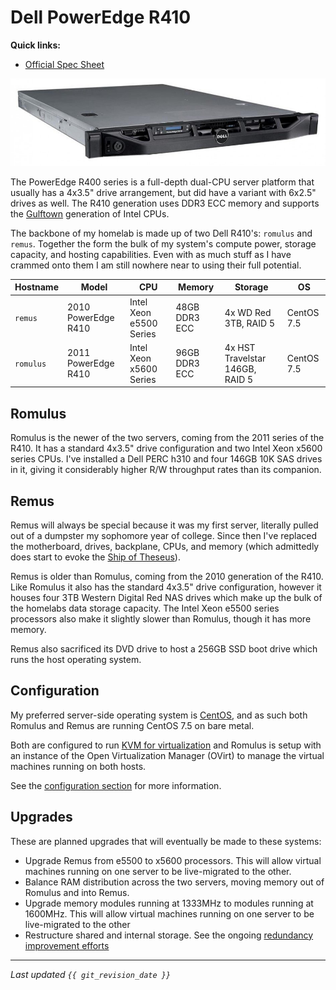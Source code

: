 # Dell PowerEdge R410

**Quick links:**

* [Official Spec Sheet](https://www.dell.com/downloads/emea/products/R410_spec_sheet.pdf)

![Dell R410](../img/r410.jpg)

The PowerEdge R400 series is a full-depth dual-CPU server platform that usually
has a 4x3.5" drive arrangement, but did have a variant with 6x2.5" drives as
well. The R410 generation uses DDR3 ECC memory and supports the
[Gulftown](https://ark.intel.com/content/www/us/en/ark/products/codename/29886/gulftown.html) generation of Intel CPUs.

The backbone of my homelab is made up of two Dell R410's: `romulus` and
`remus`. Together the form the bulk of my system's compute power, storage
capacity, and hosting capabilities. Even with as much stuff as I have crammed
onto them I am still nowhere near to using their full potential.

| Hostname | Model | CPU | Memory | Storage | OS |
|----------|---|---|---|---|---|
| `remus`  | 2010 PowerEdge R410 | Intel Xeon e5500 Series | 48GB DDR3 ECC |  4x WD Red 3TB, RAID 5 | CentOS 7.5 |
| `romulus`| 2011 PowerEdge R410 | Intel Xeon x5600 Series | 96GB DDR3 ECC |  4x HST Travelstar 146GB, RAID 5 | CentOS 7.5 |

## Romulus

Romulus is the newer of the two servers, coming from the 2011 series of the
R410. It has a standard 4x3.5" drive configuration and two Intel Xeon x5600
series CPUs. I've installed a Dell PERC h310 and four 146GB 10K SAS drives in
it, giving it considerably higher R/W throughput rates than its companion.

## Remus

Remus will always be special because it was my first server, literally pulled
out of a dumpster my sophomore year of college. Since then I've replaced the
motherboard, drives, backplane, CPUs, and memory (which admittedly does start to evoke the [Ship of Theseus](https://en.wikipedia.org/wiki/Ship_of_Theseus)).

Remus is older than Romulus, coming from the 2010 generation of the R410. Like
Romulus it also has the standard 4x3.5" drive configuration, however it houses
four 3TB Western Digital Red NAS drives which make up the bulk of the homelabs
data storage capacity. The Intel Xeon e5500 series processors also make it
slightly slower than Romulus, though it has more memory.

Remus also sacrificed its DVD drive to host a 256GB SSD boot drive which runs the host operating system.

## Configuration

My preferred server-side operating system is [CentOS](https://www.centos.org/),
and as such both Romulus and Remus are running CentOS 7.5 on bare metal.

Both are configured to run [KVM for virtualization](../virtualization/vms.md)
and Romulus is setup with an instance of the Open Virtualization Manager
(OVirt) to manage the virtual machines running on both hosts.

See the [configuration section](../network/config.md) for more information.

## Upgrades

These are planned upgrades that will eventually be made to these systems:

* Upgrade Remus from e5500 to x5600 processors. This will allow virtual
machines running on one server to be live-migrated to the other.
* Balance RAM distribution across the two servers, moving memory out of
Romulus and into Remus.
* Upgrade memory modules running at 1333MHz to modules running at 1600MHz.
This will allow virtual machines running on one server to be live-migrated to
the other
* Restructure shared and internal storage. See the ongoing
[redundancy improvement efforts](../roadmap/redundancy.md)

---

*Last updated `{{ git_revision_date }}`*
